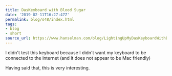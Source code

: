 ```yaml
---
title: DasKeyboard with Blood Sugar
date: '2019-02-11T16:27:47Z'
permalink: blog/s48/index.html
tags:
- blog
- short
source_url: https://www.hanselman.com/blog/LightingUpMyDasKeyboardWithBloodSugarChangesUsingMyBodysRESTAPI.aspx
---
```


I didn't test this keyboard because I didn't want my keyboard to be connected to the internet (and it does not appear to be Mac friendly)

Having said that, this is very interesting.
